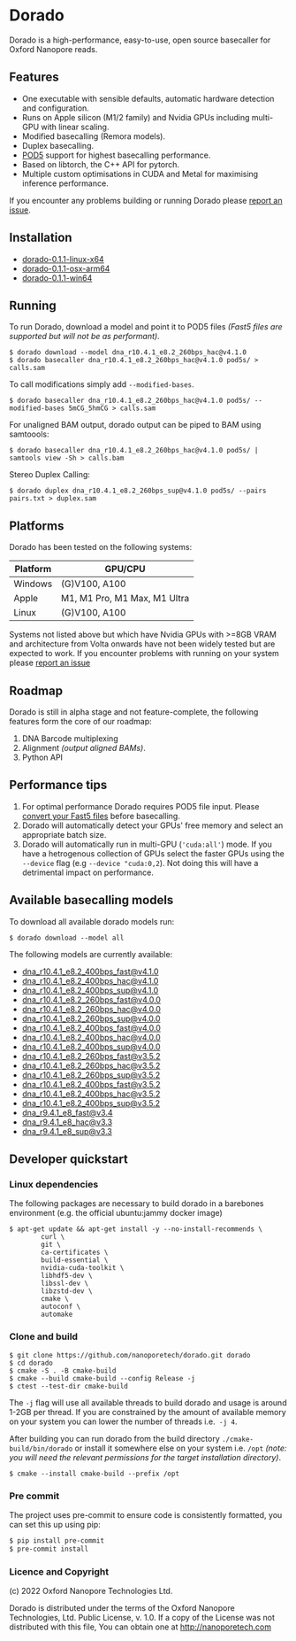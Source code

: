 # Dorado

Dorado is a high-performance, easy-to-use, open source basecaller for Oxford Nanopore reads.

## Features

* One executable with sensible defaults, automatic hardware detection and configuration.
* Runs on Apple silicon (M1/2 family) and Nvidia GPUs including multi-GPU with linear scaling.
* Modified basecalling (Remora models).
* Duplex basecalling.
* [POD5](https://github.com/nanoporetech/pod5-file-format) support for highest basecalling performance.
* Based on libtorch, the C++ API for pytorch.
* Multiple custom optimisations in CUDA and Metal for maximising inference performance.

If you encounter any problems building or running Dorado please [report an issue](https://github.com/nanoporetech/dorado/issues).

## Installation

 - [dorado-0.1.1-linux-x64](https://cdn.oxfordnanoportal.com/software/analysis/dorado-0.1.1-linux-x64.tar.gz)
 - [dorado-0.1.1-osx-arm64](https://cdn.oxfordnanoportal.com/software/analysis/dorado-0.1.1-osx-arm64.tar.gz)
 - [dorado-0.1.1-win64](https://cdn.oxfordnanoportal.com/software/analysis/dorado-0.1.1-win64.zip)

## Running

To run Dorado, download a model and point it to POD5 files _(Fast5 files are supported but will not be as performant)_.

```
$ dorado download --model dna_r10.4.1_e8.2_260bps_hac@v4.1.0
$ dorado basecaller dna_r10.4.1_e8.2_260bps_hac@v4.1.0 pod5s/ > calls.sam
```

To call modifications simply add `--modified-bases`.

```
$ dorado basecaller dna_r10.4.1_e8.2_260bps_hac@v4.1.0 pod5s/ --modified-bases 5mCG_5hmCG > calls.sam
```

For unaligned BAM output, dorado output can be piped to BAM using samtoools:

```
$ dorado basecaller dna_r10.4.1_e8.2_260bps_hac@v4.1.0 pod5s/ | samtools view -Sh > calls.bam
```

Stereo Duplex Calling:

```
$ dorado duplex dna_r10.4.1_e8.2_260bps_sup@v4.1.0 pod5s/ --pairs pairs.txt > duplex.sam
```

## Platforms

Dorado has been tested on the following systems:

| Platform | GPU/CPU                      |
| -------- | ---------------------------- |
| Windows  | (G)V100, A100                |
| Apple    | M1, M1 Pro, M1 Max, M1 Ultra |
| Linux    | (G)V100, A100                |

Systems not listed above but which have Nvidia GPUs with >=8GB VRAM and architecture from Volta onwards have not been widely tested but are expected to work. If you encounter problems with running on your system please [report an issue](https://github.com/nanoporetech/dorado/issues)

## Roadmap

Dorado is still in alpha stage and not feature-complete, the following features form the core of our roadmap:

1. DNA Barcode multiplexing
2. Alignment *(output aligned BAMs)*.
3. Python API

## Performance tips

1. For optimal performance Dorado requires POD5 file input. Please [convert your Fast5 files](https://github.com/nanoporetech/pod5-file-format) before basecalling.
2. Dorado will automatically detect your GPUs' free memory and select an appropriate batch size.
3. Dorado will automatically run in multi-GPU (`'cuda:all'`) mode. If you have a hetrogenous collection of GPUs select the faster GPUs using the `--device` flag (e.g `--device "cuda:0,2`). Not doing this will have a detrimental impact on performance.

## Available basecalling models

To download all available dorado models run:

```
$ dorado download --model all
```

The following models are currently available:

* dna_r10.4.1_e8.2_400bps_fast@v4.1.0
* dna_r10.4.1_e8.2_400bps_hac@v4.1.0
* dna_r10.4.1_e8.2_400bps_sup@v4.1.0
* dna_r10.4.1_e8.2_260bps_fast@v4.0.0
* dna_r10.4.1_e8.2_260bps_hac@v4.0.0
* dna_r10.4.1_e8.2_260bps_sup@v4.0.0
* dna_r10.4.1_e8.2_400bps_fast@v4.0.0
* dna_r10.4.1_e8.2_400bps_hac@v4.0.0
* dna_r10.4.1_e8.2_400bps_sup@v4.0.0
* dna_r10.4.1_e8.2_260bps_fast@v3.5.2
* dna_r10.4.1_e8.2_260bps_hac@v3.5.2
* dna_r10.4.1_e8.2_260bps_sup@v3.5.2
* dna_r10.4.1_e8.2_400bps_fast@v3.5.2
* dna_r10.4.1_e8.2_400bps_hac@v3.5.2
* dna_r10.4.1_e8.2_400bps_sup@v3.5.2
* dna_r9.4.1_e8_fast@v3.4
* dna_r9.4.1_e8_hac@v3.3
* dna_r9.4.1_e8_sup@v3.3

## Developer quickstart

### Linux dependencies

The following packages are necessary to build dorado in a barebones environment (e.g. the official ubuntu:jammy docker image)

```
$ apt-get update && apt-get install -y --no-install-recommends \
        curl \
        git \
        ca-certificates \
        build-essential \
        nvidia-cuda-toolkit \
        libhdf5-dev \
        libssl-dev \
        libzstd-dev \
        cmake \
        autoconf \
        automake
```

### Clone and build

```
$ git clone https://github.com/nanoporetech/dorado.git dorado
$ cd dorado
$ cmake -S . -B cmake-build
$ cmake --build cmake-build --config Release -j
$ ctest --test-dir cmake-build
```

The `-j` flag will use all available threads to build dorado and usage is around 1-2GB per thread. If you are constrained
by the amount of available memory on your system you can lower the number of threads i.e.` -j 4`.

After building you can run dorado from the build directory `./cmake-build/bin/dorado` or install it somewhere else on your
system i.e. `/opt` *(note: you will need the relevant permissions for the target installation directory)*.

```
$ cmake --install cmake-build --prefix /opt
```

### Pre commit

The project uses pre-commit to ensure code is consistently formatted, you can set this up using pip:

```bash
$ pip install pre-commit
$ pre-commit install
```

### Licence and Copyright
(c) 2022 Oxford Nanopore Technologies Ltd.

Dorado is distributed under the terms of the Oxford Nanopore
Technologies, Ltd.  Public License, v. 1.0.  If a copy of the License
was not distributed with this file, You can obtain one at
http://nanoporetech.com
